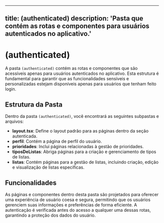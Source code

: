 
---
title: (authenticated)
description: 'Pasta que contém as rotas e componentes para usuários autenticados no aplicativo.'
---
# (authenticated)

A pasta `(authenticated)` contém as rotas e componentes que são acessíveis apenas para usuários autenticados no aplicativo. Esta estrutura é fundamental para garantir que as funcionalidades sensíveis e personalizadas estejam disponíveis apenas para usuários que tenham feito login.

## Estrutura da Pasta

Dentro da pasta `(authenticated)`, você encontrará as seguintes subpastas e arquivos:

- **layout.tsx**: Define o layout padrão para as páginas dentro da seção autenticada.
- **perfil**: Contém a página de perfil do usuário.
- **prioridades**: Inclui páginas relacionadas à gestão de prioridades.
- **tiposDeListas**: Abriga páginas para a criação e gerenciamento de tipos de listas.
- **listas**: Contém páginas para a gestão de listas, incluindo criação, edição e visualização de listas específicas.

## Funcionalidades

As páginas e componentes dentro desta pasta são projetados para oferecer uma experiência de usuário coesa e segura, permitindo que os usuários gerenciem suas informações e preferências de forma eficiente. A autenticação é verificada antes do acesso a qualquer uma dessas rotas, garantindo a proteção dos dados do usuário.
